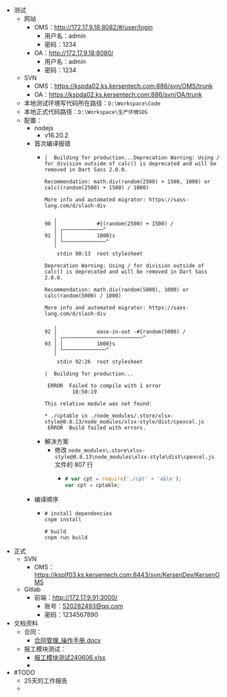 - 测试
	- 网站
		- OMS：http://172.17.9.18:8082/#/user/login
			- 用户名：admin
			- 密码：1234
		- OA：http://172.17.9.18:8080/
			- 用户名：admin
			- 密码：1234
	- SVN
		- OMS：https://kspda02.ks.kersentech.com:886/svn/OMS/trunk
		- OA：https://kspda02.ks.kersentech.com:886/svn/OA/trunk
	- 本地测试环境写代码所在路径：`D:\Workspace\Code`
	- 本地正式代码路径：`D:\Workspace\生产环境SOS`
	- 配置：
		- nodejs
			- v16.20.2
		- 首次编译报错
			- ```shell
			  |  Building for production...Deprecation Warning: Using / for division outside of calc() is deprecated and will be removed in Dart Sass 2.0.0.
			  
			  Recommendation: math.div(random(2500) + 1500, 1000) or calc((random(2500) + 1500) / 1000)
			  
			  More info and automated migrator: https://sass-lang.com/d/slash-div
			  
			     ╷
			  90 │             #{(random(2500) + 1500) /
			     │ ┌─────────────^
			  91 │ │           1000}s
			     │ └──────────────^
			     ╵
			      stdin 90:13  root stylesheet
			  
			  Deprecation Warning: Using / for division outside of calc() is deprecated and will be removed in Dart Sass 2.0.0.
			  
			  Recommendation: math.div(random(5000), 1000) or calc(random(5000) / 1000)
			  
			  More info and automated migrator: https://sass-lang.com/d/slash-div
			  
			     ╷
			  92 │             ease-in-out -#{random(5000) /
			     │ ┌──────────────────────────^
			  93 │ │           1000}s
			     │ └──────────────^
			     ╵
			      stdin 92:26  root stylesheet
			  
			  |  Building for production...
			  
			   ERROR  Failed to compile with 1 error
			           10:50:19
			  
			  This relative module was not found:
			  
			  * ./cptable in ./node_modules/.store/xlsx-style@0.8.13/node_modules/xlsx-style/dist/cpexcel.js
			   ERROR  Build failed with errors.
			  ```
			- 解决方案
				- 修改 `node_modules\.store\xlsx-style@0.8.13\node_modules\xlsx-style\dist\cpexcel.js` 文件的 807 行
					- ```javascript
					  # var cpt = require('./cpt' + 'able');
					  var cpt = cptable;
					  ```
		- 编译顺序
			- ```shell
			  # install dependencies
			  cnpm install
			  
			  # build
			  cnpm run build
			  ```
- 正式
	- SVN
		- OMS：https://ksplf03.ks.kersentech.com:8443/svn/KersenDev/KersenOMS
	- Gitlab
		- 前端：http://172.17.9.91:3000/
			- 账号：520282493@qq.com
			- 密码：1234567890
- 文档资料
	- 合同：
		- [合同管理_操作手册.docx](../assets/合同管理_操作手册_1717726041723_0.docx)
	- 报工模块测试：
		- [报工模块测试240606.xlsx](../assets/报工模块测试240606_1717725986761_0.xlsx)
		-
- #TODO
	- 25天的工作报告
	-